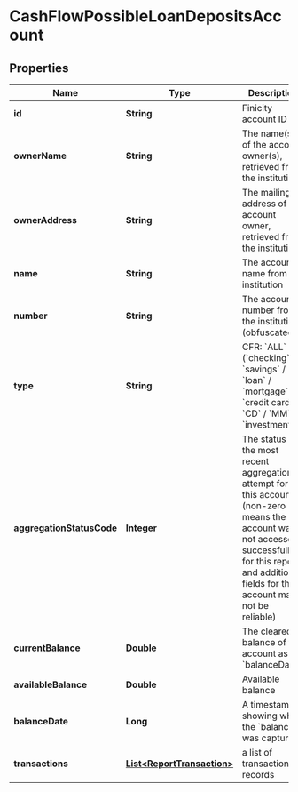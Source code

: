

# CashFlowPossibleLoanDepositsAccount


## Properties

| Name | Type | Description | Notes |
|------------ | ------------- | ------------- | -------------|
|**id** | **String** | Finicity account ID |  |
|**ownerName** | **String** | The name(s) of the account owner(s), retrieved from the institution. |  |
|**ownerAddress** | **String** | The mailing address of the account owner, retrieved from the institution. |  |
|**name** | **String** | The account name from the institution |  |
|**number** | **String** | The account number from the institution (obfuscated) |  |
|**type** | **String** | CFR: &#x60;ALL&#x60; (&#x60;checking&#x60; / &#x60;savings&#x60; / &#x60;loan&#x60; / &#x60;mortgage&#x60; / &#x60;credit card&#x60; / &#x60;CD&#x60; / &#x60;MM&#x60; / &#x60;investment&#x60;...) |  |
|**aggregationStatusCode** | **Integer** | The status of the most recent aggregation attempt for this account (non-zero means the account was not accessed successfully for this report, and additional fields for this account may not be reliable) |  |
|**currentBalance** | **Double** | The cleared balance of the account as-of &#x60;balanceDate&#x60; |  |
|**availableBalance** | **Double** | Available balance |  |
|**balanceDate** | **Long** | A timestamp showing when the &#x60;balance&#x60; was captured |  |
|**transactions** | [**List&lt;ReportTransaction&gt;**](ReportTransaction.md) | a list of transaction records |  |




